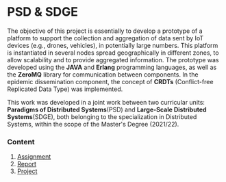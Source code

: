 # PSD & SDGE

The objective of this project is essentially to develop a prototype of a platform to support the collection and aggregation of data sent by IoT devices (e.g., drones, vehicles), in potentially large numbers. This platform is instantiated in several nodes spread geographically in different zones, to allow scalability and to provide aggregated information. The prototype was developed using the **JAVA** and **Erlang** programming languages, as well as the **ZeroMQ** library for communication between components. In the epidemic dissemination component, the concept of **CRDTs** (Conflict-free Replicated Data Type) was implemented.

This work was developed in a joint work between two curricular units: **Paradigms of Distributed Systems**(PSD) and **Large-Scale Distributed Systems**(SDGE), both belonging to the specialization in Distributed Systems, within the scope of the Master's Degree (2021/22).

### Content

1. [Assignment](assignment.pdf)
2. [Report](report.pdf)
3. [Project](project/)